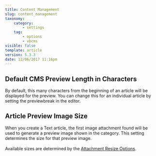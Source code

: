 ```yaml
---
title: Content Management
slug: content_management
taxonomy:
    category:
        - settings
    tag:
        - options
        - vbcms
visible: false
template: article
version: 5.3.3
date: 12/06/2017 11:16pm
---
```


## Default CMS Preview Length in Characters
By default, this many characters from the beginning of an article will be displayed for the preview. You can change this for an individual article by setting the previewbreak in the editor.

## Article Preview Image Size
When you create a Text article, the first image attachment found will be used to generate a preview image shown in the category. This setting determines the size for that preview image.<br /><br />Available sizes are determined by the <a href="admincp/options.php?do=options&amp;dogroup=attachment#attachresizes">Attachment Resize Options</a>.



